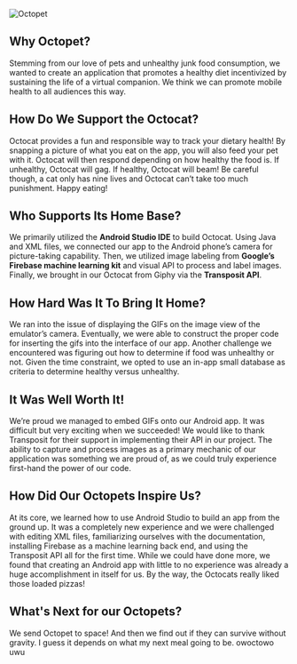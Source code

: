![Octopet](https://media.giphy.com/media/1hoKkBNSBxVyHIsPer/giphy.gif)

## Why Octopet?
Stemming from our love of pets and unhealthy junk food consumption, we wanted to create an application that promotes a healthy diet incentivized by sustaining the life of a virtual companion. We think we can promote mobile health to all audiences this way.

## How Do We Support the Octocat?
Octocat provides a fun and responsible way to track your dietary health! By snapping a picture of what you eat on the app, you will also feed your pet with it. Octocat will then respond depending on how healthy the food is. If unhealthy, Octocat will gag. If healthy, Octocat will beam! Be careful though, a cat only has nine lives and Octocat can’t take too much punishment. Happy eating!

## Who Supports Its Home Base?
We primarily utilized the **Android Studio IDE** to build Octocat. Using Java and XML files, we connected our app to the Android phone’s camera for picture-taking capability. Then, we utilized image labeling from **Google’s Firebase machine learning kit** and visual API to process and label images. Finally, we brought in our Octocat from Giphy via the **Transposit API**.

## How Hard Was It To Bring It Home?
We ran into the issue of displaying the GIFs on the image view of the emulator’s camera. Eventually, we were able to construct the proper code for inserting the gifs into the interface of our app. Another challenge we encountered was figuring out how to determine if food was unhealthy or not. Given the time constraint, we opted to use an in-app small database as criteria to determine healthy versus unhealthy. 

## It Was Well Worth It!
We’re proud we managed to embed GIFs onto our Android app. It was difficult but very exciting when we succeeded! We would like to thank Transposit for their support in implementing their API in our project. The ability to capture and process images as a primary mechanic of our application was something we are proud of, as we could truly experience first-hand the power of our code.

## How Did Our Octopets Inspire Us?
At its core, we learned how to use Android Studio to build an app from the ground up. It was a completely new experience and we were challenged with editing XML files, familiarizing ourselves with the documentation, installing Firebase as a machine learning back end, and using the Transposit API all for the first time. While we could have done more, we found that creating an Android app with little to no experience was already a huge accomplishment in itself for us. By the way, the Octocats really liked those loaded pizzas!

## What's Next for our Octopets?
We send Octopet to space! And then we find out if they can survive without gravity. I guess it depends on what my next meal going to be. owoctowo uwu
